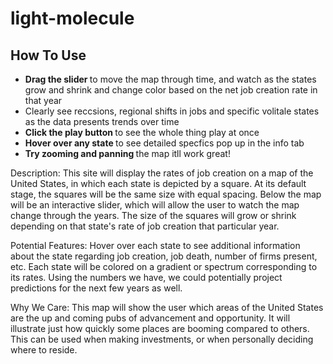 # light-molecule

## How To Use
- <b> Drag the slider </b> to move the map through time, and watch as the states grow and shrink and change color based on the net job creation rate in that year
- Clearly see reccsions, regional shifts in jobs and specific volitale states as the data presents trends over time
- <b> Click the play button </b> to see the whole thing play at once
- <b> Hover over any state </b> to see detailed specfics pop up in the info tab
- <b> Try zooming and panning </b> the map itll work great!

Description: This site will display the rates of job creation on a map of the United States, in which each state is depicted by a square. At its default stage, the squares will be the same size with equal spacing. Below the map will be an interactive slider, which will allow the user to watch the map change through the years. The size of the squares will grow or shrink depending on that state's rate of job creation that particular year. 

Potential Features: Hover over each state to see additional information about the state regarding job creation, job death, number of firms present, etc. Each state will be colored on a gradient or spectrum corresponding to its rates. Using the numbers we have, we could potentially project predictions for the next few years as well.

Why We Care: This map will show the user which areas of the United States are the up and coming pubs of advancement and opportunity. It will illustrate just how quickly some places are booming compared to others. This can be used when making investments, or when personally deciding where to reside.
